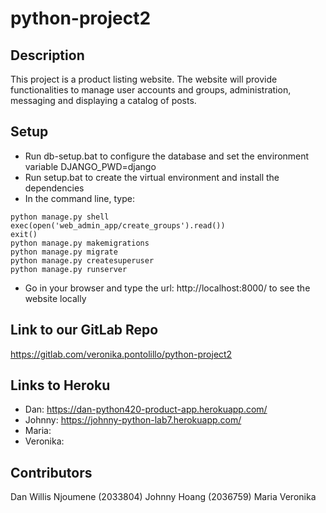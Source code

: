 # python-project2

## Description

This project is a product listing website. The website will provide functionalities to manage user accounts and groups, administration, messaging and displaying a catalog of posts.

## Setup

- Run db-setup.bat to configure the database and set the environment variable DJANGO_PWD=django
- Run setup.bat to create the virtual environment and install the dependencies
- In the command line, type:

```
python manage.py shell
exec(open('web_admin_app/create_groups').read())
exit()
python manage.py makemigrations
python manage.py migrate
python manage.py createsuperuser
python manage.py runserver
```

- Go in your browser and type the url:  http://localhost:8000/ to see the website locally

## Link to our GitLab Repo

https://gitlab.com/veronika.pontolillo/python-project2

## Links to Heroku

- Dan: https://dan-python420-product-app.herokuapp.com/
- Johnny: https://johnny-python-lab7.herokuapp.com/
- Maria:
- Veronika:

## Contributors

Dan Willis Njoumene (2033804)
Johnny Hoang (2036759)
Maria
Veronika
